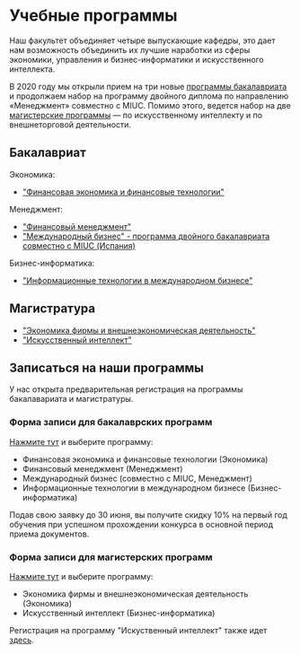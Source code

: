 # Учебные программы 

Наш факультет объединяет четыре выпускающие кафедры, это дает нам возможность объединить их лучшие наработки из сферы экономики, управления и бизнес-информатики и искусственного интеллекта.

В 2020 году мы открыли прием на три новые [программы бакалавриата](#_2) и продолжаем набор на программу двойного диплома по направлению «Менеджмент» совместно с MIUC. Помимо этого, ведется набор на две [магистерские программы](#_3) — по искусственному интеллекту и по внешнеторговой деятельности.


## Бакалавриат

Экономика:

- ["Финансовая экономика и финансовые технологии"](http://pk.odin.mgimo.ru/bakalavriat/efi/index.html)

Менеджмент:

- ["Финансовый менеджмент"](http://pk.odin.mgimo.ru/bakalavriat/fim.html)
- ["Международный бизнес" - программа двойного бакалавриата совместно с MIUC (Испания)](http://pk.odin.mgimo.ru/bakalavriat/miuc.html)

Бизнес-информатика:

- ["Информационные технологии в международном бизнесе"](http://pk.odin.mgimo.ru/bakalavriat/itmb.html)

## Магистратура

- ["Экономика фирмы и внешнеэкономическая деятельность"][ved]
- ["Искусственный интеллект"][ai]

[ai]: https://ai.mgimo.ru
[ved]: http://pk.odin.mgimo.ru/master/efi.html


## Записаться на наши программы

У нас открыта предварительная регистрация на программы бакалавариата и магистратуры. 

### Форма записи для бакалаврских программ 

[Нажмите тут][bac_form] и выберите программу:

- Финансовая экономика и финансовые технологии (Экономика)
- Финансовый менеджмент (Менеджмент)
- Международный бизнес (совместно с MIUC,  Менеджмент)
- Информационные технологии в международном бизнесе (Бизнес-информатика)

Подав свою заявку до 30 июня, вы получите скидку 10% на первый год обучения при успешном прохождении конкурса в основной период приема документов.

### Форма записи для магистерских программ 

[Нажмите тут][mag_form] и выберите программу:

- Экономика фирмы и внешнеэкономическая деятельность (Экономика)
- Искусственный интеллект (Бизнес-информатика)

Регистрация на программу "Искуственный интеллект" также идет [здесь](https://ai.mgimo.ru/app.html).

[bac_form]: https://docs.google.com/forms/d/e/1FAIpQLSfX_7gkrODV0iWrMpQ65yEBEyobX9QQ6EoaXAeT0-IygQL1tA/viewform

[mag_form]: https://docs.google.com/forms/d/e/1FAIpQLSfXbrGrn8EOImNou0887ZZ7L6Ff6pQTmnBe3xjLCvSTdde5sw/viewform


